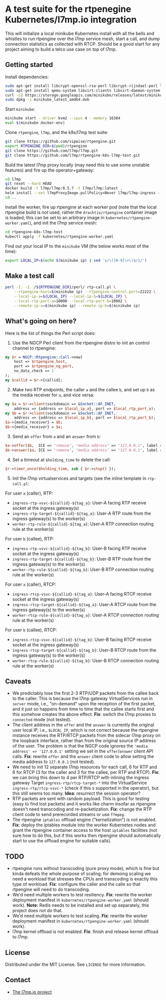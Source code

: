 # A test suite for the rtpenegine Kubernetes/l7mp.io integration

This will initialize a local minikube Kubernetes install with all the bells and whistles to run rtpengine over the l7mp service mesh, start a call, and dump connection statistics as collected with RTCP. Should be a good start for any project aiming to build a telco use case on top of l7mp.

## Getting started

Install dependencies:

``` sh
sudo apt-get install libcrypt-openssl-rsa-perl libcrypt-rijndael-perl libdigest-crc-perl libdigest-hmac-perl libio-multiplex-perl libnet-interface-perl libbencode-perl libsocket6-perl libio-all-perl kubectl
sudo apt-get install qemu-system libvirt-clients libvirt-daemon-system
curl -LO https://storage.googleapis.com/minikube/releases/latest/minikube_latest_amd64.deb
sudo dpkg -i minikube_latest_amd64.deb
```

Start `minikube`:

``` sh
minikube start --driver kvm2 --cpus 4 --memory 16384 
eval $(minikube docker-env)
```

Clone `rtpengine`, `l7mp`, and the k8s/l7mp test suite:

``` sh
git clone https://github.com/sipwise/rtpengine.git
export RTPENGINE_DIR=$(pwd)/rtpengine
git clone https://github.com/l7mp/l7mp.git
git clone https://github.com/l7mp/rtpengine-k8s-l7mp-test.git
```

Build the latest l7mp proxy locally (may need this to use some unstable features) and fire up the operator+gateway:

``` sh
cd l7mp
git reset --hard HEAD
docker build -t l7mp/l7mp:0.5.7 -t l7mp/l7mp:latest .
helm install --set l7mpProxyImage.pullPolicy=Never l7mp/l7mp-ingress --generate-name 
cd ..
```

Install the worker, fire up rtpengine at each worker pod (note that the local rtpengine build is _not_ used, rather the `drachtio/rtpengine` container image is loaded; this can be set to an arbitrary image in `kubernetes/rtpengine-worker.yaml`), and init the l7mp service mesh: 

``` sh
cd rtpengine-k8s-l7mp-test
kubectl apply -f kubernetes/rtpengine-worker.yaml 
```

Find out your local IP to the `minikube` VM (the below works most of the time):

``` sh
export LOCAL_IP=$(echo $(minikube ip) | sed 's/\([0-9]\+\)$/1/')
```


## Make a test call

``` sh
perl -I. -I../${RTPENGINE_DIR}/perl/ rtp-call.pl \
    --rtpengine-host=$(minikube ip) --rtpengine-control-port=22222 \
    --local-ip-a=${LOCAL_IP} --local-ip-b=${LOCAL_IP} \
    --local-rtp-port-a=10000 --local-rtp-port-b=10002 \
    --remote-ip-a=$(minikube ip) --remote-ip-b=$(minikube ip)
```


## What's going on here?

Here is the list of things the Perl script does:

1. Use the NGCP Perl client from the rtpengine distro to init an control channel to rtpengine:

``` perl
my $r = NGCP::Rtpengine::Call->new(
    host => $rtpengine_host,
    port => $rtpengine_ng_port,
    no_data_check => 1
);
my $callid = $r->{callid};
```

2. Make two RTP endpoints, the caller `a` and the callee `b`, and set up `b` as the media receiver for `a`, and vice versa:

``` perl
my $a = $r->client(sockdomain => &Socket::AF_INET, 
    address => {address => $local_ip_a}, port => $local_rtp_port_a);
my $b = $r->client(sockdomain => &Socket::AF_INET, 
    address => {address => $local_ip_b}, port => $local_rtp_port_b);
$a->{media_receiver} = $b;
$b->{media_receiver} = $a;
```

3. Send an `offer` from `a` and an `answer` from `b`:

``` perl
$a->offer($b,  ICE => 'remove', 'media address' => '127.0.0.1', label => "caller");
$b->answer($a, ICE => 'remove', 'media address' => '127.0.0.1', label => "callee");
```

4. Set a timeout at `$holding_time` to delete the call:

``` perl
$r->timer_once($holding_time, sub { $r->stop() });
```

5. Init the l7mp virtualservices and targets (see the inline template in `rtp-call.pl`:

For user `a` (caller), RTP:

* `ingress-rtp-vsvc-${callid}-${tag_a}`: User-A facing RTP receive socket at the ingress gateway(s)
* `ingress-rtp-target-${callid}-${tag_a}`: User-A RTP route from the ingress gateway(s) to the worker(s)
* `worker-rtp-rule-${callid}-${tag_a}`: User-A RTP connection routing rule at the worker(s)

For user `b` (callee), RTP:

* `ingress-rtp-vsvc-${callid}-${tag_b}`: User-B facing RTP receive socket at the ingress gateway(s)
* `ingress-rtp-target-${callid}-${tag_b}`: User-B RTP route from the ingress gateway(s) to the worker(s)
* `worker-rtp-rule-${callid}-${tag_b}`: User-B RTP connection routing rule at the worker(s)

For user `a` (caller), RTCP:

* `ingress-rtcp-vsvc-${callid}-${tag_a}`: User-A facing RTCP receive socket at the ingress gateway(s)
* `ingress-rtcp-target-${callid}-${tag_a}`: User-A RTCP route from the ingress gateway(s) to the worker(s)
* `worker-rtcp-rule-${callid}-${tag_a}`: User-A RTCP connection routing rule at the worker(s)

For user `b` (callee), RTCP:

* `ingress-rtcp-vsvc-${callid}-${tag_b}`: User-B facing RTCP receive socket at the ingress gateway(s)
* `ingress-rtcp-target-${callid}-${tag_b}`: User-B RTCP route from the ingress gateway(s) to the worker(s)
* `worker-rtcp-rule-${callid}-${tag_b}`: User-B RTCP connection routing rule at the worker(s)


## Caveats

* We predictably lose the first 2-3 RTP/UDP packets from the callee back to the caller. This is because the l7mp gateway VirtualServices run in `server` mode, i.e., "on-demand" upon the reception of the first packet, and it just so happens from time to time that the callee starts first and this somehow creates the above effect. **Fix**: switch the l7mp proxies to `connected` mode (not tested).
* The client address in the `offer` and the `answer` is currently the original user local IP, i.e., `$LOCAL_IP`, which is not correct because the rtpengine instance receives the RTP/RTCP packets from the sidecar l7mp proxy on the loopback interface, rather than from the original source IP address of the user. The problem is that the NGCP code ignores the `'media address' => '127.0.0.1'` setting we set in the `offer`/`answer` client API calls. **Fix**: rewrite `offer` and the `answer` client code to allow setting the media address to `127.0.0.1` (not tested).
* We need to init 12 separate l7mp resources for each call, 6 for RTP and 6 for RTCP (3 for the caller and 3 for the callee, per RTP and RTCP). **Fix**: we can bring this down to 4 per RTP/RTCP with inlining the ingress gateway Target `ingress-rtp/rtcp-target-*` into the VirtualService `ingress-rtp/rtcp-vsvc-*` (check if this s supported in the operator), but this still seems too many. **Idea**: resurrect the session operator?
* RTP packets are sent with random payload. This is good for testing (easy to find lost packets) and it works like charm insofar as rtpengine doesn't need transcoding and re-packetization. **Fix**: change the RTP client code to send prerecorded streams or use `ffmpeg`.
* The rtpengine `iptables` offload engine ("kernelization") is not enabled. **Fix**: deploy the iptables module into the worker Kubernetes nodes and grant the rtpengine container access to the host `iptables` facilities (not sure how to do this, but if this works then rtpengine should automatically start to use the offload engine for suitable calls).

## TODO

* rtpengine runs without transcoding (pure proxy mode), which is fine but kinda defeats the whole purpose of scaling; for demoing scaling we need a workload that stresses the CPUs and transcoding is exactly this type of workload. **Fix**: configure the caller and the calle so that rtpengine will need to do transcoding.
* We'd need multiple workers to test resiliency. **Fix**: rewrite the worker deployment manifest in `kubernetes/rtpengine-worker.yaml` (should work). **Note:** Redis needs to be installed and set up separately, this project does not do that.
* We'd need multiple workers to test scaling. **Fix**: rewrite the worker deployment manifest in `kubernetes/rtpengine-worker.yaml` (should work). 
* l7mp kernel offload is not enabled. **Fix**: finish and release kernel offload to l7mp.

## License

Distributed under the MIT License. See `LICENSE` for more information.

## Contact

* [The l7mp.io project](https://l7mp.io)
